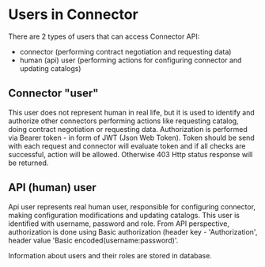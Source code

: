 # Users in Connector

There are 2 types of users that can access Connector API:

 * connector (performing contract negotiation and requesting data) 
 * human (api) user (performing actions for configuring connector and updating catalogs)
 
## Connector "user"

This user does not represent human in real life, but it is used to identify and authorize other connectors performing actions like requesting catalog, doing contract negotiation or requesting data. Authorization is performed via Bearer token - in form of JWT (Json Web Token). Token should be send with each request and connector will evaluate token and if all checks are successful, action will be allowed. Otherwise 403 Http status response will be returned.

## API (human) user

Api user represents real human user, responsible for configuring connector, making configuration modifications and updating catalogs. This user is identified with username, password and role. From API perspective, authorization is done using Basic authorization (header key - 'Authorization', header value 'Basic encoded(username:password)'.

Information about users and their roles are stored in database.